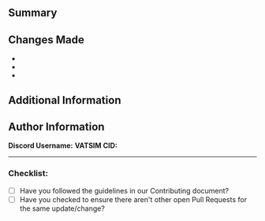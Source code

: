 ## Summary
<!-- Provide a brief description of what this PR does -->

## Changes Made
<!-- List the main changes in this pull request -->

-
-
-

## Additional Information
<!-- Any other relevant information, screenshots, or context -->

## Author Information

**Discord Username:** <!-- Your Discord username (if different from GitHub) -->
**VATSIM CID:** <!-- Your VATSIM Controller ID -->

---

### Checklist:

- [ ] Have you followed the guidelines in our Contributing document?
- [ ] Have you checked to ensure there aren't other open Pull Requests for the same update/change?
